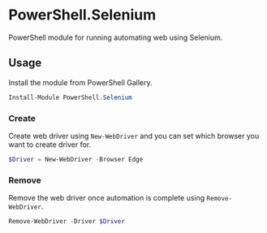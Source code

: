 # PowerShell.Selenium

PowerShell module for running automating web using Selenium.

## Usage
Install the module from PowerShell Gallery.
```powershell
Install-Module PowerShell.Selenium
```
### Create
Create web driver using `New-WebDriver` and you can set which browser you want to create driver for.
```powershell
$Driver = New-WebDriver -Browser Edge
````
### Remove
Remove the web driver once automation is complete using `Remove-WebDriver`.
```powershell
Remove-WebDriver -Driver $Driver
```

